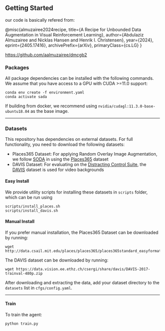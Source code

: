 ## Getting Started
our code is basically refered from:

@misc{almuzairee2024recipe,
      title={A Recipe for Unbounded Data Augmentation in Visual Reinforcement Learning}, 
      author={Abdulaziz Almuzairee and Nicklas Hansen and Henrik I. Christensen},
      year={2024},
      eprint={2405.17416},
      archivePrefix={arXiv},
      primaryClass={cs.LG}
}

https://github.com/aalmuzairee/dmcgb2

### Packages

All package dependencies can be installed with the following commands. We assume that you have access to a GPU with CUDA >=11.0 support:

```
conda env create -f environment.yaml
conda activate sada
```
If building from docker, we recommend using `nvidia/cudagl:11.3.0-base-ubuntu18.04` as the base image.

-----

### Datasets

This repository has dependencies on external datasets. For full functionality, you need to download the following datasets:

- Places365 Dataset: For applying Random Overlay Image Augmentation, we follow [SODA](https://github.com/nicklashansen/dmcontrol-generalization-benchmark) in using the [Places365](http://places2.csail.mit.edu/download.html) dataset 
- DAVIS Dataset: For evaluating on the [Distracting Control Suite](https://github.com/google-research/google-research/tree/master/distracting_control), the [DAVIS](https://davischallenge.org/davis2017/code.html) dataset is used for video backgrounds

#### Easy Install

We provide utility scripts for installing these datasets in `scripts` folder, which can be run using 

```
scripts/install_places.sh
scripts/install_davis.sh
```

#### Manual Install 

If you prefer manual installation, the Places365 Dataset can be downloaded by running:

```
wget http://data.csail.mit.edu/places/places365/places365standard_easyformat.tar
```

The DAVIS dataset can be downloaded by running:

```
wget https://data.vision.ee.ethz.ch/csergi/share/davis/DAVIS-2017-trainval-480p.zip
```

After downloading and extracting the data, add your dataset directory to the `datasets` list in `cfgs/config.yaml`.

-----

#### Train
To train the agent:

```
python train.py
```
